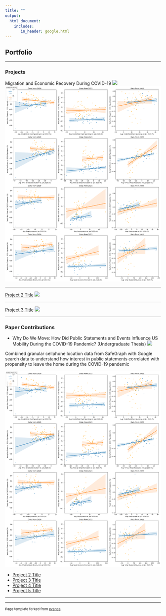 ```yaml
---
title: ""
output: 
  html_document:
    includes:
       in_header: google.html
---
```


## Portfolio

---

### Projects

Migration and Economic Recovery During COVID-19
[![](https://img.shields.io/badge/Jupyter-Open_Notebook-blue?logo=Jupyter)](https://nloreedwards.github.io/COVID-19-migration-and-recovery/Migration-and-Economic-Recovery-During-COVID.html)
<img src="images/NY-FL-scatters.png?raw=true"/>

---
[Project 2 Title](/pdf/sample_presentation.pdf)
<img src="images/dummy_thumbnail.jpg?raw=true"/>

---
[Project 3 Title](http://example.com/)
<img src="images/dummy_thumbnail.jpg?raw=true"/>

---

### Paper Contributions

- Why Do We Move: How Did Public Statements and Events Influence US Mobility During the COVID-19 Pandemic? (Undergraduate Thesis)
[![](https://img.shields.io/badge/DropBox-View_PDF-0061FF?logo=dropbox)](https://www.dropbox.com/home?preview=Harvard_Econ_Senior_Thesis.pdf)

Combined granular cellphone location data from SafeGraph with Google search data to understand how interest in public statements correlated with propensity to leave the home during the COVID-19 pandemic

<img src="images/NY-FL-scatters.png?raw=true"/>

- [Project 2 Title](http://example.com/)
- [Project 3 Title](http://example.com/)
- [Project 4 Title](http://example.com/)
- [Project 5 Title](http://example.com/)

---




---
<p style="font-size:11px">Page template forked from <a href="https://github.com/evanca/quick-portfolio">evanca</a></p>
<!-- Remove above link if you don't want to attibute -->
